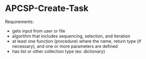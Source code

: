 # APCSP-Create-Task

Requirements:
* gets input from user or file
* algorithm that includes sequencing, selection, and iteration
* at least one function (procedure) where the name, return type (if necessary), and one or more parameters are defined
* has list or other collection type (ex: dictionary)

